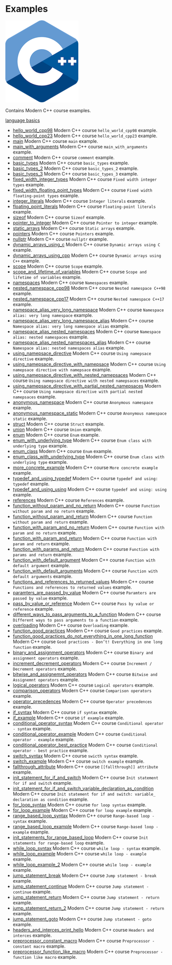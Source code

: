 # Examples

![logo](../docs/pictures/logo.png)

Contains Modern C++ course examples.

[language basics](language_basics/README.md)

* [hello_world_cpp98](language_basics/hello_world_cpp98/README.md) Modern C++ course `hello_world_cpp98` example.
* [hello_world_cpp23](language_basics/hello_world_cpp23/README.md) Modern C++ course `hello_world_cpp23` example.
* [main](language_basics/main/README.md) Modern C++ course `main` example.
* [main_with_arguments](language_basics/main_with_arguments/README.md) Modern C++ course `main_with_arguments` example.
* [comment](language_basics/comment/README.md) Modern C++ course `comment` example.
* [basic_types](language_basics/basic_types/README.md) Modern C++ course `basic_types` example.
* [basic_types_2](language_basics/basic_types_2/README.md) Modern C++ course `basic_types_2` example.
* [basic_types_3](language_basics/basic_types_3/README.md) Modern C++ course `basic_types_3` example.
* [fixed_width_integer_types](language_basics/fixed_width_integer_types/README.md) Modern C++ course `Fixed width integer types` example.
* [fixed_width_floating_point_types](language_basics/fixed_width_floating_point_types/README.md) Modern C++ course `Fixed width floating-point types` example.
* [integer_literals](language_basics/integer_literals/README.md) Modern C++ course `Integer literals` example.
* [floating_point_literals](language_basics/floating_point_literals/README.md) Modern C++ course `Floating-point literals` example.
* [sizeof](language_basics/sizeof/README.md) Modern C++ course `Sizeof` example.
* [pointer_to_integer](language_basics/pointer_to_integer/README.md) Modern C++ course `Pointer to integer` example.
* [static_arrays](language_basics/static_arrays/README.md) Modern C++ course `Static arrays` example.
* [pointers](language_basics/pointers/README.md) Modern C++ course `Pointers` example.
* [nullptr](language_basics/nullptr/README.md) Modern C++ course `nullptr` example.
* [dynamic_arrays_using_c](language_basics/dynamic_arrays_using_c/README.md) Modern C++ course `Dynamic arrays using C` example.
* [dynamic_arrays_using_cpp](language_basics/dynamic_arrays_using_cpp/README.md) Modern C++ course `Dynamic arrays using C++` example.
* [scope](language_basics/scope/README.md) Modern C++ course `Scope` example.
* [scope_and_lifetime_of_variables](language_basics/scope_and_lifetime_of_variables/README.md) Modern C++ course `Scope and lifetime of variables` example.
* [namespaces](language_basics/namespaces/README.md) Modern C++ course `Namespaces` example.
* [nested_namespace_cpp98](language_basics/nested_namespace_cpp98/README.md) Modern C++ course `Nested namespace C++98` example.
* [nested_namespace_cpp17](language_basics/nested_namespace_cpp17/README.md) Modern C++ course `Nested namespace C++17` example.
* [namespace_alias_very_long_namespace](language_basics/namespace_alias_very_long_namespace/README.md) Modern C++ course `Namespace alias: very long namespace` example.
* [namespace_alias_very_long_namespace_alias](language_basics/namespace_alias_very_long_namespace_alias/README.md) Modern C++ course `Namespace alias: very long namespace alias` example.
* [namespace_alias_nested_namespaces](language_basics/namespace_alias_nested_namespaces/README.md) Modern C++ course `Namespace alias: nested namespaces` example.
* [namespace_alias_nested_namespaces_alias](language_basics/namespace_alias_nested_namespaces_alias/README.md) Modern C++ course `Namespace alias: nested namespaces alias` example.
* [using_namepsace_directive](language_basics/using_namepsace_directive/README.md) Modern C++ course `Using namepsace directive` example.
* [using_namepsace_directive_with_namepsace](language_basics/using_namepsace_directive_with_namepsace/README.md) Modern C++ course `Using namepsace directive with namepsace` example.
* [using_namepsace_directive_with_nested_namepsaces](language_basics/using_namepsace_directive_with_nested_namepsaces/README.md) Modern C++ course `Using namepsace directive with nested namepsaces` example.
* [using_namepsace_directive_with_partial_nested_namepsaces](language_basics/using_namepsace_directive_with_partial_nested_namepsaces/README.md) Modern C++ course `Using namepsace directive with partial nested namepsaces` example.
* [anonymous_namespace](language_basics/anonymous_namespace/README.md) Modern C++ course `Anonymous namespace` example.
* [anonymous_namespace_static](language_basics/anonymous_namespace_static/README.md) Modern C++ course `Anonymous namespace static` example.
* [struct](language_basics/struct/README.md) Modern C++ course `Struct` example.
* [union](language_basics/union/README.md) Modern C++ course `Union` example.
* [enum](language_basics/enum/README.md) Modern C++ course `Enum` example.
* [enum_with_underlying_type](language_basics/enum_with_underlying_type/README.md) Modern C++ course `Enum class with underlying type` example.
* [enum_class](language_basics/enum_class/README.md) Modern C++ course `Enum` example.
* [enum_class_with_underlying_type](language_basics/enum_class_with_underlying_type/README.md) Modern C++ course `Enum class with underlying type` example.
* [more_concrete_example](language_basics/more_concrete_example/README.md) Modern C++ course `More concrete example` example.
* [typedef_and_using_typedef](language_basics/typedef_and_using_typedef/README.md) Modern C++ course `typedef and using: typedef` example.
* [typedef_and_using_using](language_basics/typedef_and_using_using/README.md) Modern C++ course `typedef and using: using` example.
* [references](language_basics/references/README.md) Modern C++ course `References` example.
* [function_without_param_and_no_return](language_basics/function_without_param_and_no_return/README.md) Modern C++ course `Function without param and no return` example.
* [function_without_param_and_return](language_basics/function_without_param_and_return/README.md) Modern C++ course `Function without param and return` example.
* [function_with_param_and_no_return](language_basics/function_with_param_and_no_return/README.md) Modern C++ course `Function with param and no return` example.
* [function_with_param_and_return](language_basics/function_with_param_and_return/README.md) Modern C++ course `Function with param and return` example.
* [function_with_params_and_return](language_basics/function_with_params_and_return/README.md) Modern C++ course `Function with params and return` example.
* [function_with_default_argument](language_basics/function_with_default_argument/README.md) Modern C++ course `Function with default argument` example.
* [function_with_default_arguments](language_basics/function_with_default_arguments/README.md) Modern C++ course `Function with default arguments` example.
* [functions_and_references_to_returned_values](language_basics/functions_and_references_to_returned_values/README.md) Modern C++ course `Functions and references to returned values` example.
* [paramters_are_passed_by_value](language_basics/paramters_are_passed_by_value/README.md) Modern C++ course `Paramters are passed by value` example.
* [pass_by_value_or_reference](language_basics/pass_by_value_or_reference/README.md) Modern C++ course `Pass by value or reference` example.
* [different_ways_to_pass_arguments_to_a_function](language_basics/different_ways_to_pass_arguments_to_a_function/README.md) Modern C++ course `Different ways to pass arguments to a function` example.
* [overloading](language_basics/overloading/README.md) Modern C++ course `Overloading` example.
* [function_good_practices](language_basics/function_good_practices/README.md) Modern C++ course `Good practices` example.
* [function_good_practices_do_not_everything_in_one_long_function](language_basics/function_good_practices_do_not_everything_in_one_long_function/README.md) Modern C++ course `Good practices - Don’t! Everything in one long function` example.
* [binary_and_assignment_operators](language_basics/binary_and_assignment_operators/README.md) Modern C++ course `Binary and assignment operators` example.
* [increment_decrement_operators](language_basics/increment_decrement_operators/README.md) Modern C++ course `Increment / Decrement operators` example.
* [bitwise_and_assignemnt_operators](language_basics/bitwise_and_assignemnt_operators/README.md) Modern C++ course `Bitwise and Assignemnt operators` example.
* [logical_operators](language_basics/logical_operators/README.md) Modern C++ course `Logical operators` example.
* [comparison_operators](language_basics/comparison_operators/README.md) Modern C++ course `Comparison operators` example.
* [operator_precedences](language_basics/operator_precedences/README.md) Modern C++ course `Operator precedences` example.
* [if_syntax](language_basics/if_syntax/README.md) Modern C++ course `if syntax` example.
* [if_example](language_basics/if_example/README.md) Modern C++ course `if example` example.
* [conditional_operator_syntax](language_basics/conditional_operator_syntax/README.md) Modern C++ course `Conditional operator - syntax` example.
* [conditional_operator_example](language_basics/conditional_operator_example/README.md) Modern C++ course `Conditional operator - example` example.
* [conditional_operator_best_practice](language_basics/conditional_operator_best_practice/README.md) Modern C++ course `Conditional operator - best practice` example.
* [switch_syntax](language_basics/switch_syntax/README.md) Modern C++ course `swicth syntax` example.
* [switch_example](language_basics/switch_example/README.md) Modern C++ course `switch example` example.
* [fallthrough_attribute](language_basics/fallthrough_attribute/README.md) Modern C++ course `[[fallthrough]] attribute` example.
* [init_statement_for_if_and_switch](language_basics/init_statement_for_if_and_switch/README.md) Modern C++ course `Init statement for if and switch` example.
* [init_statement_for_if_and_switch_variable_declaration_as_condition](language_basics/init_statement_for_if_and_switch_variable_declaration_as_condition/README.md) Modern C++ course `Init statement for if and switch: variable_ declaration as condition` example.
* [for_loop_syntax](language_basics/for_loop_syntax/README.md) Modern C++ course `for loop syntax` example.
* [for_loop_example](language_basics/for_loop_example/README.md) Modern C++ course `for loop example` example.
* [range_based_loop_syntax](language_basics/range_based_loop_syntax/README.md) Modern C++ course `Range-based loop - syntax` example.
* [range_based_loop_example](language_basics/range_based_loop_example/README.md) Modern C++ course `Range-based loop - example` example.
* [init_statements_for_range_based_loop](language_basics/init_statements_for_range_based_loop/README.md) Modern C++ course `Init statements for range-based loop` example.
* [while_loop_syntax](language_basics/while_loop_syntax/README.md) Modern C++ course `while loop - syntax` example.
* [while_loop_example](language_basics/while_loop_example/README.md) Modern C++ course `while loop - example` example.
* [while_loop_example_2](language_basics/while_loop_example_2/README.md) Modern C++ course `while loop - example` example.
* [jump_statement_break](language_basics/jump_statement_break/README.md) Modern C++ course `Jump statement - break` example.
* [jump_statement_continue](language_basics/jump_statement_continue/README.md) Modern C++ course `Jump statement - continue` example.
* [jump_statement_return](language_basics/jump_statement_return/README.md) Modern C++ course `Jump statement - return` example.
* [jump_statement_return_2](language_basics/jump_statement_return_2/README.md) Modern C++ course `Jump statement - return` example.
* [jump_statement_goto](language_basics/jump_statement_goto/README.md) Modern C++ course `Jump statement - goto` example.
* [headers_and_interces_print_hello](language_basics/headers_and_interces_print_hello/README.md) Modern C++ course `Headers and interces` example.
* [preprocessor_constant_macro](language_basics/headers_and_interces_print_hello/README.md) Modern C++ course `Preprocessor - constant macro` example.
* [preprocessor_function_like_macro](language_basics/preprocessor_function_like_macro/README.md) Modern C++ course `Preprocessor - function like macro` example.
